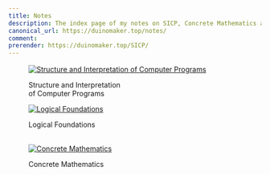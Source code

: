 ```yaml
---
title: Notes
description: The index page of my notes on SICP, Concrete Mathematics and Logical Foundations
canonical_url: https://duinomaker.top/notes/
comment:
prerender: https://duinomaker.top/SICP/
---
```


<div class="level" style="margin-top: 1rem; margin-bottom: .75rem">
<div class="level-item">
<figure class="image">
<a href="/SICP/" target="_self"><img class="image book-cover not-gallery-item" src="/images/books/sicp.jpg" alt="Structure and Interpretation of Computer Programs" /></a>
<p class="rigid">Structure and Interpretation<br />of Computer Programs</p>
</figure>
</div>

<div class="level-item">
<figure class="image">
<a href="/SF-LF/" target="_self"><img class="image book-cover not-gallery-item" src="/images/books/sf-lf.jpg" alt="Logical Foundations" /></a>
<p class="rigid">Logical Foundations<br /><br /></p>
</figure>
</div>

<!-- <div class="tile">
<figure class="image has-mb-6">
<a href="/ITOC/" target="_self"><img class="image book-cover not-gallery-item" src="/images/books/itoc.jpg" alt="Introdoction to the Theory of Computation" /></a>
<p class="rigid">Introduction to the<br />Theory of Computation</p>
</figure>
</div> -->
</div>

<div class="level">
<div class="level-item">
<figure class="image">
<a href="/CM/" target="_self"><img class="image book-cover not-gallery-item" src="/images/books/cm.jpg" alt="Concrete Mathematics" /></a>
<p class="rigid">Concrete Mathematics</p>
</figure>
</div>
</div>
